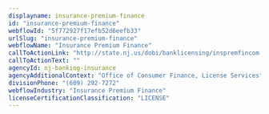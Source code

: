 ```yaml
---
displayname: insurance-premium-finance
id: "insurance-premium-finance"
webflowId: "5f772927f17efb52d6eefb33"
urlSlug: "insurance-premium-finance"
webflowName: "Insurance Premium Finance"
callToActionLink: "http://state.nj.us/dobi/banklicensing/inspremfincom.html"
callToActionText: ""
agencyId: nj-banking-insurance
agencyAdditionalContext: "Office of Consumer Finance, License Services"
divisionPhone: "(609) 292-7272"
webflowIndustry: "Insurance Premium Finance"
licenseCertificationClassification: "LICENSE"
---
```

